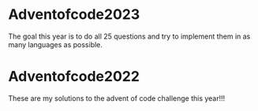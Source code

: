 # Adventofcode2023
The goal this year is to do all 25 questions and try to implement them in as many languages as possible. 

# Adventofcode2022
These are my solutions to the advent of code challenge this year!!!
